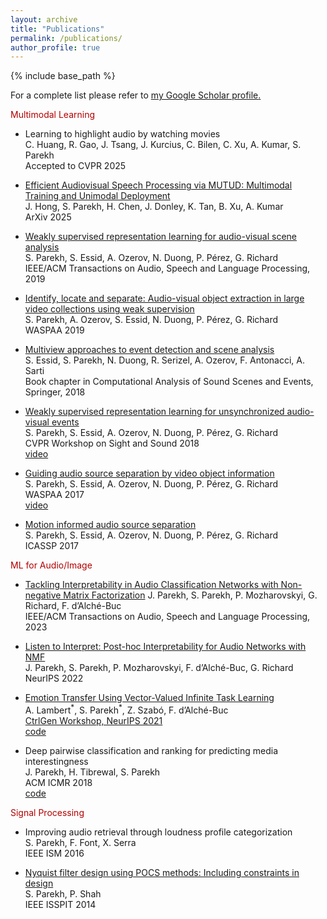 ```yaml
---
layout: archive
title: "Publications"
permalink: /publications/
author_profile: true
---
```


{% include base_path %}


For a complete list please refer to <u><a href="https://scholar.google.com/citations?user=0k_gLpsAAAAJ&hl=en">my Google Scholar profile</a>.</u>

<p style="color:#b30000;"> Multimodal Learning </p>

- Learning to highlight audio by watching movies  
C. Huang, R. Gao, J. Tsang, J. Kurcius, C. Bilen, C. Xu, A. Kumar, S. Parekh  
Accepted to CVPR 2025

- [Efficient Audiovisual Speech Processing via MUTUD: Multimodal Training and Unimodal Deployment](https://arxiv.org/abs/2501.18157)  
J. Hong, S. Parekh, H. Chen, J. Donley, K. Tan, B. Xu, A. Kumar  
ArXiv 2025

- [Weakly supervised representation learning for audio-visual scene analysis](https://perso.telecom-paristech.fr/grichard/Publications/2019-IEEE_TASLP_Parekh.pdf)    
S. Parekh, S. Essid, A. Ozerov, N. Duong, P. Pérez, G. Richard  
IEEE/ACM Transactions on Audio, Speech and Language Processing, 2019

- [Identify, locate and separate: Audio-visual object extraction in large video collections using weak supervision](https://arxiv.org/abs/1811.04000)    
S. Parekh, A. Ozerov, S. Essid, N. Duong, P. Pérez, G. Richard  
WASPAA 2019

- [Multiview approaches to event detection and scene analysis](https://hal.science/hal-01620341/file/chapter9%20(1).pdf)    
S. Essid, S. Parekh, N. Duong, R. Serizel, A. Ozerov, F. Antonacci, A. Sarti  
Book chapter in Computational Analysis of Sound Scenes and Events, Springer, 2018

- [Weakly supervised representation learning for unsynchronized audio-visual events](https://arxiv.org/abs/1804.07345)    
S. Parekh, S. Essid, A. Ozerov, N. Duong, P. Pérez, G. Richard  
CVPR Workshop on Sight and Sound 2018     
[video](https://www.youtube.com/watch?v=C-jrZ9SDMDY)  

- [Guiding audio source separation by video object information](https://perso.telecom-paristech.fr/essid/papers/SP_WASPAA-17.pdf)    
S. Parekh, S. Essid, A. Ozerov, N. Duong, P. Pérez, G. Richard  
WASPAA 2017  
[video](https://www.youtube.com/watch?v=8H3RF3vOeco)

- [Motion informed audio source separation](https://hal.archives-ouvertes.fr/hal-01447977/document)    
S. Parekh, S. Essid, A. Ozerov, N. Duong, P. Pérez, G. Richard  
ICASSP 2017

<p style="color:#b30000;">ML for Audio/Image </p>

- [Tackling Interpretability in Audio Classification Networks with Non-negative Matrix Factorization](https://arxiv.org/abs/2305.07132) 
J. Parekh, S. Parekh, P. Mozharovskyi, G. Richard, F. d’Alché-Buc  
IEEE/ACM Transactions on Audio, Speech and Language Processing, 2023  

- [Listen to Interpret: Post-hoc Interpretability for Audio Networks with NMF](https://arxiv.org/abs/2202.11479)  
J. Parekh, S. Parekh, P. Mozharovskyi, F. d’Alché-Buc, G. Richard  
NeurIPS 2022  

- [Emotion Transfer Using Vector-Valued Infinite Task Learning](/files/vITL_emotransfer.pdf)  
A. Lambert<sup>\*</sup>, S. Parekh<sup>\*</sup>, Z. Szabó, F. d’Alché-Buc  
[CtrlGen Workshop, NeurIPS 2021](https://ctrlgenworkshop.github.io/)  
[code](https://github.com/allambert/torch_itl/tree/master)

- Deep pairwise classification and ranking for predicting media interestingness  
J. Parekh, H. Tibrewal, S. Parekh  
ACM ICMR 2018   
[code](https://github.com/jayneelparekh/Interestingness_ICMR)

<p style="color:#b30000;">Signal Processing </p>

- Improving audio retrieval through loudness profile categorization  
S. Parekh, F. Font, X. Serra  
IEEE ISM 2016

- [Nyquist filter design using POCS methods: Including constraints in design](https://arxiv.org/abs/1305.3446)  
S. Parekh, P. Shah  
IEEE ISSPIT 2014  

<!--
### Book Chapter and Journals
- Tackling Interpretability in Audio Classification Networks with Non-negative Matrix Factorization  
J. Parekh, S. Parekh, P. Mozharovskyi, G. Richard, F. d’Alché-Buc  
IEEE/ACM Transactions on Audio, Speech and Language Processing, 2023  
[paper](https://arxiv.org/abs/2305.07132)

- Weakly supervised representation learning for audio-visual scene analysis  
S. Parekh, S. Essid, A. Ozerov, N. Duong, P. Pérez, G. Richard  
IEEE/ACM Transactions on Audio, Speech and Language Processing, 2019

- Multiview approaches to event detection and scene analysis  
S. Essid, S. Parekh, N. Duong, R. Serizel, A. Ozerov, F. Antonacci, A. Sarti  
Book chapter in Computational Analysis of Sound Scenes and Events, Springer, 2018

### International Conferences and Workshops

- Learning to highlight audio by watching movies  
C. Huang, R. Gao, J. Tsang, J. Kurcius, C. Bilen, C. Xu, A. Kumar, S. Parekh  
Accepted to CVPR 2025

- Listen to Interpret: Post-hoc Interpretability for Audio Networks with NMF  
J. Parekh, S. Parekh, P. Mozharovskyi, F. d’Alché-Buc, G. Richard  
NeurIPS 2022  
[paper](https://arxiv.org/abs/2202.11479)

- Emotion Transfer Using Vector-Valued Infinite Task Learning  
A. Lambert<sup>\*</sup>, S. Parekh<sup>\*</sup>, Z. Szabó, F. d’Alché-Buc  
[CtrlGen Workshop, NeurIPS 2021](https://ctrlgenworkshop.github.io/)  
[paper](/files/vITL_emotransfer.pdf), [code](https://github.com/allambert/torch_itl/tree/master)

- Identify, locate and separate: Audio-visual object extraction in large video collections using weak supervision  
S. Parekh, A. Ozerov, S. Essid, N. Duong, P. Pérez, G. Richard  
WASPAA 2019     
[paper](https://arxiv.org/abs/1811.04000), [supplementary material](https://perso.telecom-paristech.fr/sparekh/ile2019_supp.html)

- Deep pairwise classification and ranking for predicting media interestingness  
J. Parekh, H. Tibrewal, S. Parekh  
ACM ICMR 2018   
[code](https://github.com/jayneelparekh/Interestingness_ICMR)

- Weakly supervised representation learning for unsynchronized audio-visual events  
S. Parekh, S. Essid, A. Ozerov, N. Duong, P. Pérez, G. Richard  
CVPR Workshop on Sight and Sound 2018     
[paper](https://arxiv.org/abs/1804.07345), [video](https://www.youtube.com/watch?v=C-jrZ9SDMDY)  

- Guiding audio source separation by video object information  
S. Parekh, S. Essid, A. Ozerov, N. Duong, P. Pérez, G. Richard  
WASPAA 2017  
[video](https://www.youtube.com/watch?v=8H3RF3vOeco)

- Motion informed audio source separation  
S. Parekh, S. Essid, A. Ozerov, N. Duong, P. Pérez, G. Richard  
ICASSP 2017  
[paper](https://hal.archives-ouvertes.fr/hal-01447977/document)

- Improving audio retrieval through loudness profile categorization  
S. Parekh, F. Font, X. Serra  
IEEE ISM 2016

- Nyquist filter design using POCS methods: Including constraints in design  
S. Parekh, P. Shah  
IEEE ISSPIT 2014  
[paper](https://arxiv.org/abs/1305.3446)


### Filed Patents 
- Weakly Supervised Learning for Audio-Visual Events, 2018.  
S. Parekh, S. Essid, A. Ozerov, N. Duong, P. Pérez, G. Richard  
EP3540634A1

- New approaches to motion informed audio source separation, 2017.  
S. Parekh, S. Essid, A. Ozerov, N. Duong, P. Pérez, G. Richard  
US15956021


### Thesis
- Learning representations for robust audio-visual scene analysis    
PhD Thesis, Université Paris-Saclay, 2019.  
[manuscript](https://pastel.archives-ouvertes.fr/tel-02115465)

- Improving Audio Retrieval through Content and Metadata Categorization  
Master's Thesis, Universitat Pompeu Fabra, 2015.  
[manuscript](https://doi.org/10.5281/zenodo.3733039)

-->

